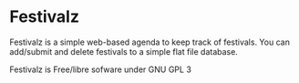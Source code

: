 # Festivalz


Festivalz is a simple web-based agenda to keep track of festivals. You can add/submit and delete festivals to a simple flat file database.

Festivalz is Free/libre sofware under GNU GPL 3
